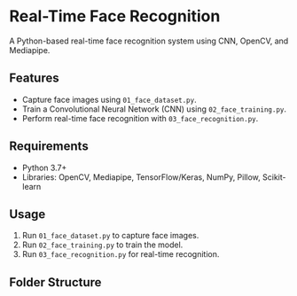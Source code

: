 # Real-Time Face Recognition

A Python-based real-time face recognition system using CNN, OpenCV, and Mediapipe.

## Features
- Capture face images using `01_face_dataset.py`.
- Train a Convolutional Neural Network (CNN) using `02_face_training.py`.
- Perform real-time face recognition with `03_face_recognition.py`.

## Requirements
- Python 3.7+
- Libraries: OpenCV, Mediapipe, TensorFlow/Keras, NumPy, Pillow, Scikit-learn

## Usage
1. Run `01_face_dataset.py` to capture face images.
2. Run `02_face_training.py` to train the model.
3. Run `03_face_recognition.py` for real-time recognition.

## Folder Structure
